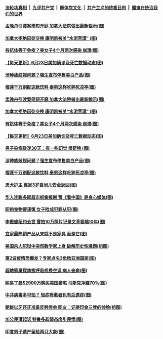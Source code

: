 ####  [法轮功真相](../../../../basic/blob/master/README.md?t=06241531) &nbsp;|&nbsp; [九评共产党](../../../../9ping.md/blob/master/README.md?t=06241531) &nbsp;|&nbsp; [解体党文化](../../../../jtdwh.md/blob/master/README.md?t=06241531)  &nbsp;|&nbsp; [共产主义的终极目的](../../../../gczydzjmd.md/blob/master/README.md?t=06241531) &nbsp;|&nbsp; [魔鬼在统治我们的世界](../../../../mgztzwmdsj.md/blob/master/README.md?t=06241531) 

#### [孟晚舟引渡案简短开庭 加拿大法院做出最新裁示(图)](../pages/p3/937502.md?t=06241531) 

#### [加拿大拒绝囚徒交换 康明凯被关“水泥荒漠” (图)](../pages/p3/937489.md?t=06241531) 

#### [有抗体等于免疫？美女子4个月两次感染 崩溃(图)](../pages/p3/937487.md?t=06241531) 

#### [【每天更新】6月23日美加确诊及死亡数据动态(图)](../pages/p3/935173.md?t=06241531) 

#### [涉种族歧视问题？强生宣布停售美白产品(图)](../pages/p3/937445.md?t=06241531) 

#### [榴莲千万别配这款饮料 泰男这样吃猝死凉亭(图)](../pages/p3/937446.md?t=06241531) 

#### [孟晚舟引渡案简短开庭 加拿大法院做出最新裁示(图)](../pages/p3/937502.md?t=06241531) 

#### [加拿大拒绝囚徒交换 康明凯被关“水泥荒漠” (图)](../pages/p3/937489.md?t=06241531) 

#### [有抗体等于免疫？美女子4个月两次感染 崩溃(图)](../pages/p3/937487.md?t=06241531) 

#### [【每天更新】6月23日美加确诊及死亡数据动态(图)](../pages/p3/935173.md?t=06241531) 

#### [男子染病昏迷30天：有一些幻觉 很奇特 (图)](../pages/p3/937456.md?t=06241531) 

#### [涉种族歧视问题？强生宣布停售美白产品(图)](../pages/p3/937445.md?t=06241531) 

#### [榴莲千万别配这款饮料 泰男这样吃猝死凉亭(图)](../pages/p3/937446.md?t=06241531) 

#### [忠犬护主 离家3岁自闭儿安全返回(图)](../pages/p3/937392.md?t=06241531) 

#### [华人连跑多间超市抓偷报贼 赞《看中国》是良心媒体(图)](../pages/p3/937382.md?t=06241531) 

#### [网购宠物要谨慎 女子险成犯罪从犯(图)](../pages/p3/937362.md?t=06241531) 

#### [李振盛纽约去世 曾拍10万照片记录文革极端10年(图)](../pages/p3/937368.md?t=06241531) 

#### [宜家最热销产品从来就不是家具 而是它(图)](../pages/p3/937359.md?t=06241531) 

#### [美国杀人犯狱中突然数学家上身 破解历史性难题(组图)](../pages/p3/937348.md?t=06241531) 

#### [第2波疫情恐爆发？专家点名3危险亚洲国家(图)](../pages/p3/937342.md?t=06241531) 

#### [超瞎家属探病拔呼吸机换空调 病人丧命(图)](../pages/p3/937277.md?t=06241531) 

#### [网易丁磊$2900万购买美国豪宅 马斯克净赚70%(图)](../pages/p3/937264.md?t=06241531) 

#### [中共病毒多可怕？ 轻症痊愈者也有后遗症(图)](../pages/p3/937252.md?t=06241531) 

#### [朝鲜以牙还牙准备反韩传单 网友：记得印金三胖的帅脸(组图)](../pages/p3/937228.md?t=06241531) 

#### [加公民遭起诉 特鲁多软弱态度引民愤(图)](../pages/p3/937212.md?t=06241531) 

#### [印度男子遗产留给两只大象(图)](../pages/p3/937210.md?t=06241531) 

